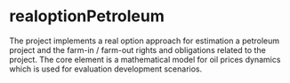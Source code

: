 # realoptionPetroleum
The project implements a real option approach for estimation a petroleum project and the farm-in / farm-out rights and obligations related to the project.
The core element is a mathematical model for oil prices dynamics which is used for evaluation development scenarios.
